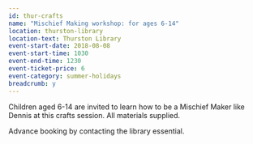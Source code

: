 ```yaml
---
id: thur-crafts
name: "Mischief Making workshop: for ages 6-14"
location: thurston-library
location-text: Thurston Library
event-start-date: 2018-08-08
event-start-time: 1030
event-end-time: 1230
event-ticket-price: 6
event-category: summer-holidays
breadcrumb: y
---
```


Children aged 6-14 are invited to learn how to be a Mischief Maker like Dennis at this crafts session. All materials supplied.

Advance booking by contacting the library essential.
